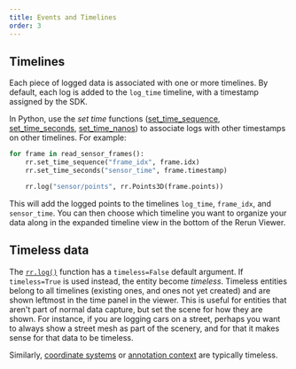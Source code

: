 ```yaml
---
title: Events and Timelines
order: 3
---
```


## Timelines
Each piece of logged data is associated with one or more timelines.
By default, each log is added to the `log_time` timeline, with a timestamp assigned by the SDK.

In Python, use the _set time_ functions ([set_time_sequence](https://ref.rerun.io/docs/python/latest/common/time/#rerun.set_time_sequence), [set_time_seconds](https://ref.rerun.io/docs/python/latest/common/time/#rerun.set_time_seconds), [set_time_nanos](https://ref.rerun.io/docs/python/latest/common/time/#rerun.set_time_nanos)) to associate logs with other timestamps on other timelines. For example:

```python
for frame in read_sensor_frames():
    rr.set_time_sequence("frame_idx", frame.idx)
    rr.set_time_seconds("sensor_time", frame.timestamp)

    rr.log("sensor/points", rr.Points3D(frame.points))
```

<!-- TODO(emilk): add Rust version -->

This will add the logged points to the timelines `log_time`, `frame_idx`, and `sensor_time`.
You can then choose which timeline you want to organize your data along in the expanded timeline view in the bottom of the Rerun Viewer.

## Timeless data

The [`rr.log()`](https://ref.rerun.io/docs/python/HEAD/common/logging/#rerun.log) function has a `timeless=False` default argument.
If `timeless=True` is used instead, the entity become *timeless*. Timeless entities belong to all timelines (existing ones, and ones not yet created) and are shown leftmost in the time panel in the viewer.
This is useful for entities that aren't part of normal data capture, but set the scene for how they are shown.
For instance, if you are logging cars on a street, perhaps you want to always show a street mesh as part of the scenery, and for that it makes sense for that data to be timeless.

Similarly, [coordinate systems](spaces-and-transforms.md) or [annotation context](annotation-context.md) are typically timeless.

